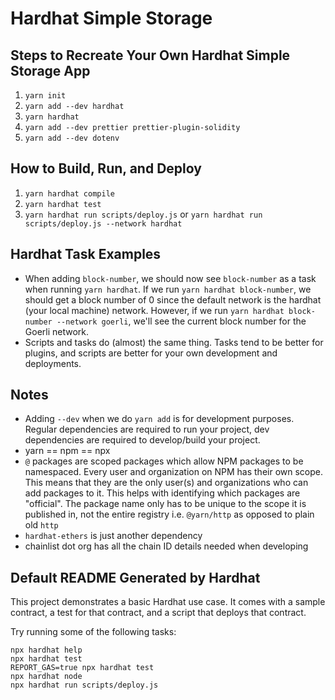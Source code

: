 # Hardhat Simple Storage

## Steps to Recreate Your Own Hardhat Simple Storage App

1. `yarn init`
2. `yarn add --dev hardhat`
3. `yarn hardhat`
4. `yarn add --dev prettier prettier-plugin-solidity`
5. `yarn add --dev dotenv`

## How to Build, Run, and Deploy

1. `yarn hardhat compile`
2. `yarn hardhat test`
3. `yarn hardhat run scripts/deploy.js` or `yarn hardhat run scripts/deploy.js --network hardhat`


## Hardhat Task Examples
- When adding `block-number`, we should now see `block-number` as a task when running `yarn hardhat`. If we run `yarn hardhat block-number`, we should get a block number of 0 since the default network is the hardhat (your local machine) network. However, if we run `yarn hardhat block-number --network goerli`, we'll see the current block number for the Goerli network.
- Scripts and tasks do (almost) the same thing. Tasks tend to be better for plugins, and scripts are better for your own development and deployments.

## Notes

- Adding `--dev` when we do `yarn add` is for development purposes. Regular dependencies are required to run your project, dev dependencies are required to develop/build your project.
- yarn == npm == npx
- `@` packages are scoped packages which allow NPM packages to be namespaced. Every user and organization on NPM has their own scope. This means that they are the only user(s) and organizations who can add packages to it. This helps with identifying which packages are "official". The package name only has to be unique to the scope it is published in, not the entire registry i.e. `@yarn/http` as opposed to plain old `http`
- `hardhat-ethers` is just another dependency
- chainlist dot org has all the chain ID details needed when developing

## Default README Generated by Hardhat

This project demonstrates a basic Hardhat use case. It comes with a sample contract, a test for that contract, and a script that deploys that contract.

Try running some of the following tasks:

```shell
npx hardhat help
npx hardhat test
REPORT_GAS=true npx hardhat test
npx hardhat node
npx hardhat run scripts/deploy.js
```
